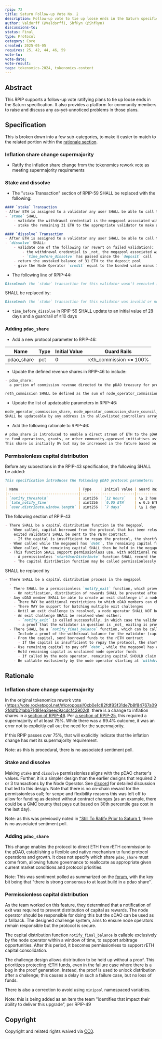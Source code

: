 ```yaml
---
rpip: 72
title: Saturn Follow-up Vote No. 2
description: Follow-up vote to tie up loose ends in the Saturn specification
author: Valdorff (@Valdorff), ShfRyn (@ShfRyn)
discussions-to:
status: Final
type: Protocol
category: Core
created: 2025-05-05
requires: 25, 42, 44, 46, 59
vote-to:
vote-date:
vote-result:
tags: tokenomics-2024, tokenomics-content
---
```


## Abstract
This RPIP supports a follow-up vote ratifying plans to tie up loose ends in the Saturn specification. It also provides a platform for community members to raise and discuss any as-yet-unnoticed problems in those plans.

## Specification
This is broken down into a few sub-categories, to make it easier to match to the related portion within the [rationale section](#rationale).

### Inflation share change supermajority
- Ratify the inflation share change from the tokenomics rework vote as meeting supermajority requirements

### Stake and dissolve
- The "`stake` Transaction" section of RPIP-59 SHALL be replaced with the following:
```md
#### `stake` Transaction
- After ETH is assigned to a validator any user SHALL be able to call the `stake` function
- `stake` SHALL
    - validate the withdrawal credential is the megapool associated with the Node Operator that called `deposit` using a state proof (note that this requires waiting for the 1 ETH to create a validator on the beacon chain) (revert on failed validation)
    - stake the remaining 31 ETH to the appropriate validator to make a complete validator

#### `dissolve` Transaction
- After ETH is assigned to a validator any user SHALL be able to call the `dissolve` function
- `dissolve` SHALL:
    - validate one of the following (or revert on failed validation):
        - the withdrawal credential is _not_ the megapool associated with the Node Operator that called `deposit` using a state proof (note that this requires waiting for the 1 ETH to create a validator on the beacon chain)
        - `time_before_dissolve` has passed since the `deposit` call
    - return the unstaked balance of 31 ETH to the deposit pool
    - give the Node Operator `credit` equal to the bonded value minus 1 ETH (which was deposited to beacon chain)
```

- The following line of RPIP-44:
```md
Dissolved: the `stake` transaction for this validator wasn't executed in time (see [RPIP-44](RPIP-59.md))
```
SHALL be replaced by:
```md
Dissolved: the `stake` transaction for this validator was invalid or not executed in time (see [RPIP-59](RPIP-59.md))
```

- `time_before_dissolve` in RPIP-59 SHALL update to an initial value of 28 days and a guardrail of ≥10 days

### Adding `pdao_share`
- Add a new protocol parameter to RPIP-46:

| Name        | Type | Initial Value | Guard Rails                 |
|-------------|------|---------------|-----------------------------|
| pdao_share  | pct  | 0             | reth_commission <= 100%     |

- Update the defined revenue shares in RPIP-46 to include:
```md
- pdao_share:
  a portion of commission revenue directed to the pDAO treasury for protocol use.

reth_commission SHALL be defined as the sum of node_operator_commission_share, voter_share, and pdao_share.
```

- Update the list of updateable parameters in RPIP-46:
```md
node_operator_commission_share, node_operator_commission_share_council_adder, voter_share, and pdao_share
SHALL be updateable by any address in the allowlisted_controllers array.
```

- Add the following rationale to RPIP-46:
```md
A pdao_share is introduced to enable a direct stream of ETH to the pDAO treasury. This allows the protocol
to fund operations, grants, or other community-approved initiatives using rETH commission revenue.
This share is initially 0% but may be increased in the future based on governance needs.
```

### Permissionless capital distribution
Before any subsections in the RPIP-43 specification, the following SHALL be added:

```md
This specification introduces the following pDAO protocol parameters:

| Name                            | Type    | Initial Value | Guard Rails        |
|---------------------------------|---------|---------------|--------------------|
| `notify_threshold`              | uint256 | `12 hours`    | \≥ 2 hours         |
| `late_notify_fine`              | uint256 | `0.05 ETH`    | ≤ 0.5 ETH          |
| `user.distribute.window.length` | uint256 | `7 days`      | \≥ 1 day; ≤30 days |
```

The following section of RPIP-43
```md
- There SHALL be a capital distribution function in the megapool
  - When called, capital borrowed from the protocol that has been released from
    exited validators SHALL be sent to the rETH contract.
    - If the capital is insufficient to repay the protocol, the shortfall SHALL be added to `debt`
  - When called while the megapool has `debt`, the remaining capital from exited validators SHALL first be used to pay off `debt`
  - When called, the remaining capital SHALL then be held in the megapool as unclaimed node operator funds
  - This function SHALL support permissionless use, with additional restrictions:
    - A permissionless `startUserDistribute` function SHALL record the time when called, as long as there is no previously recorded time _or_ the previously recorded time was longer than `minipool.user.distribute.window.start + minipool.user.distribute.window.length` ago
    - The capital distribution function may be called permissionlessly if `minipool.user.distribute.window.start` has passed since the recorded `startUserDistribute` call, but `minipool.user.distribute.window.start + minipool.user.distribute.window.length` has not yet passed since the recorded `startUserDistribute` call
```
SHALL be replaced by
```md
- There SHALL be a capital distribution process in the megapool
  - 
  - There SHALL be a permissionless `notify_exit` function, which proves the `withdrawable_epoch` and is intended to be called by a node operator per validator they exit
    - On notification, distribution of rewards SHALL be prevented after the earliest validator `withdrawal_epoch`, until all exiting validators have had `notify_final_balance` called
  - Any oDAO member SHALL be able to create an exit challenge if a node operator does not call `notify_exit` more than `notify_threshold` before `withdrawable_epoch`
    - There MAY be additional restrictions to which oDAO members can challenge (eg, not the oDAO member that most recently challenged)
    - There MAY be support for batching multiple exit challenges
    - Until an exit challenge is resolved, a node operator SHALL NOT be able to distribute rewards 
    - An exit challenge SHALL be resolved when either:
      - `notify_exit` is called successfully, in which case the validator is considered exiting; `debt` SHALL be increased by `late_notify_fine`
      - a proof that the validator in question is _not_ exiting is provided (eg, showing that `withdrawable_epoch` is `FAR_FUTURE_EPOCH`). In this case, the validator will not be considered exiting.
  - There SHALL be a `notify_final_balance` function, which can be called once exited validators are withdrawable. This function MUST:
    - Include a proof of the withdrawal balance for the validator (capital)
    - From the capital, send borrowed funds to the rETH contract
      - If the capital is insufficient to repay the protocol, the shortfall SHALL be added to `debt`
    - Use remaining capital to pay off `debt`, while the megapool has any
    - Hold remaining capital as unclaimed node operator funds
      - If called by the node operator, remaining capital SHOULD claim all unclaimed node operator funds
    - Be callable exclusively by the node operator starting at `withdrawable_epoch` and for `user.distribute.window.length` thereafter. After that exclusive period, this function SHALL be permissionless.
```

## Rationale

### Inflation share change supermajority
In the original tokenomics rework vote (<https://vote.rocketpool.net/#/proposal/0xb0e1c82fdf83f31de7b8f84767a092fddfb21abb71d81ea3aeec9acdcf43902d>), there is a change to inflation shares in a [section of RPIP-46](./RPIP-46.md#rpl-issuance-rewards-and-inflation). Per [a section of RPIP-25](./RPIP-25.md#updating-this-rpip), this required a supermajority of at least 75%. While there was a 99.4% outcome, it was an error not to explicitly call out the need for the supermajority.

If this RPIP passes over 75%, that will explicitly indicate that the inflation change has met its supermajority requirement.

Note: as this is procedural, there is no associated sentiment poll.

### Stake and dissolve
Making `stake` and `dissolve` permissionless aligns with the pDAO charter's values. Further, it is a simpler design than the earlier designs that required 2 or 3 transactions by the Node Operator. See [discord](https://discord.com/channels/405159462932971535/1215788197842255972/1353984953766907954) for detailed discussion that led to this design. Note that there is no on-chain reward for the permissionless call; for scope and flexibility reasons this was left off to allow for funding as desired without contract changes (as an example, there could be a GMC bounty that pays out based on 30th percentile gas cost in the last day).

Note: as this was previously noted in ["Still To Ratify Prior to Saturn 1](./RPIP-49.md#still-to-ratify-prior-to-saturn-1), there is no associated sentiment poll.

### Adding `pdao_share`
This change enables the protocol to direct ETH from rETH commission to the pDAO, establishing a flexible and native mechanism to fund protocol operations and growth. It does not specify which share `pdao_share` must come from, allowing future governance to reallocate as appropriate given current market conditions and protocol priorities.

Note: This was sentiment polled as summarized on the [forum](https://dao.rocketpool.net/t/protocol-funding-in-saturn-i-and-beyond/3555/12), with the key bit being that "there is strong consensus to at least build in a pdao share".

### Permissionless capital distribution
As the team worked on this feature, they determined that a notification of exit was required to prevent distribution of capital as rewards. The node operator should be responsible for doing this but the oDAO can be used as a fallback. The designed challenge system, aims to ensure node operators remain responsible but the protocol is secure.

The capital distribution function `notify_final_balance` is callable exclusively by the node operator within a window of time, to support arbitrage opportunities. After this period, it becomes permissionless to support rETH capital consolidation. 

The challenge design allows distribution to be held up without a proof. This prioritizes protecting rETH funds, even in the failure case where there is a bug in the proof generation. Instead, the proof is used to unlock distribution after a challenge; this causes a delay in such a failure case, but no loss of funds.

There is also a correction to avoid using `minipool` namespaced variables.

Note: this is being added as an item the team "identifies that impact their ability to deliver this upgrade", per RPIP-49

## Copyright
Copyright and related rights waived via [CC0](https://creativecommons.org/publicdomain/zero/1.0/).
